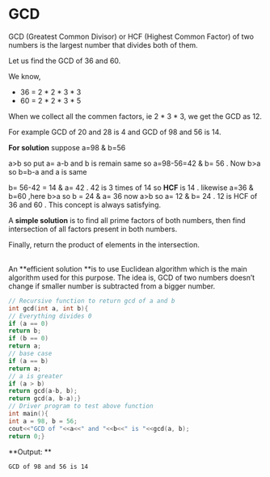 # GCD



GCD (Greatest Common Divisor) or HCF (Highest Common Factor) of two numbers is the largest number that divides both of them.&#x20;

Let us find the GCD of 36 and 60.

We know,

* 36 = 2 \* 2 \* 3 \* 3
* 60 = 2 \* 2 \* 3 \* 5

When we collect all the commen factors, ie 2 \* 3 \* 3, we get the GCD as 12.

For example GCD of 20 and 28 is 4 and GCD of 98 and 56 is 14.&#x20;

**For solution**  suppose a=98 & b=56 &#x20;

a>b so put a= a-b and b is  remain same  so  a=98-56=42  & b= 56 . Now b>a  so  b=b-a and  a is same&#x20;

b= 56-42 = 14 & a= 42   . 42 is  3 times of 14  so **HCF** is 14  . likewise  a=36  & b=60  ,here b>a                        so b = 24 & a= 36  now a>b so a= 12 & b= 24  . 12 is HCF of 36 and 60 .  This  concept  is  always  satisfying.&#x20;

&#x20;A **simple solution** is to find all prime factors of both numbers, then find intersection of all factors present in both numbers.&#x20;

Finally, return the product of elements in the intersection.

\
An **efficient solution **is to use Euclidean algorithm which is the main algorithm used for this purpose. The idea is, GCD of two numbers doesn’t change if smaller number is subtracted from a bigger number.&#x20;

```cpp
// Recursive function to return gcd of a and b
int gcd(int a, int b){    
// Everything divides 0    
if (a == 0)       
return b;    
if (b == 0)       
return a;      
// base case    
if (a == b)        
return a;      
// a is greater    
if (a > b)        
return gcd(a-b, b);    
return gcd(a, b-a);}  
// Driver program to test above function
int main(){    
int a = 98, b = 56;    
cout<<"GCD of "<<a<<" and "<<b<<" is "<<gcd(a, b);    
return 0;}
```

**Output: **

```
GCD of 98 and 56 is 14
```
